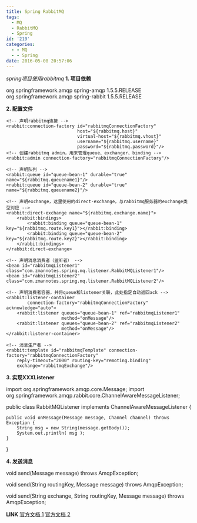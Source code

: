 ```yaml
---
title: Spring RabbitMQ
tags:
  - MQ
  - RabbitMQ
  - Spring
id: '219'
categories:
  - - MQ
  - - Spring
date: 2016-05-08 20:57:06
---
```


_spring项目使用rabbitmq_ **1\. 项目依赖**

<!-- rabbitmq -->
<dependency>
    <groupId>org.springframework.amqp</groupId>
    <artifactId>spring-amqp</artifactId>
    <version>1.5.5.RELEASE</version>
</dependency>
<dependency>
    <groupId>org.springframework.amqp</groupId>
    <artifactId>spring-rabbit</artifactId>
    <version>1.5.5.RELEASE</version>
</dependency>

 **2. 配置文件**

<?xml version="1.0" encoding="UTF-8" ?>
<beans xmlns="http://www.springframework.org/schema/beans"
       xmlns:xsi="http://www.w3.org/2001/XMLSchema-instance" xmlns:rabbit="http://www.springframework.org/schema/rabbit"
       xsi:schemaLocation="http://www.springframework.org/schema/beans
        http://www.springframework.org/schema/beans/spring-beans.xsd
        http://www.springframework.org/schema/rabbit
        http://www.springframework.org/schema/rabbit/spring-rabbit.xsd">

    <!-- 声明rabbitmq连接 -->
    <rabbit:connection-factory id="rabbitmqConnectionFactory"
                               host="${rabbitmq.host}"
                               virtual-host="${rabbitmq.vhost}"
                               username="${rabbitmq.username}"
                               password="${rabbitmq.password}"/>
    <!-- 创建rabbitmq admin，用来管理queue、exchanger、binding -->
    <rabbit:admin connection-factory="rabbitmqConnectionFactory"/>

    <!-- 声明队列 -->
    <rabbit:queue id="queue-bean-1" durable="true" name="${rabbitmq.queuename1}"/>
    <rabbit:queue id="queue-bean-2" durable="true" name="${rabbitmq.queuename2}"/>

    <!-- 声明exchange，这里使用的direct-exchange，与rabbitmq服务器的exchange类型对应 -->
    <rabbit:direct-exchange name="${rabbitmq.exchange.name}">
        <rabbit:bindings>
            <rabbit:binding queue="queue-bean-1" key="${rabbitmq.route.key1}"></rabbit:binding>
            <rabbit:binding queue="queue-bean-2" key="${rabbitmq.route.key2}"></rabbit:binding>
        </rabbit:bindings>
    </rabbit:direct-exchange>

    <!-- 声明消息消费者（监听者） -->
    <bean id="rabbitmqListener1" class="com.zmannotes.spring.mq.listener.RabbitMQListener1"/>
    <bean id="rabbitmqListener2" class="com.zmannotes.spring.mq.listener.RabbitMQListener2"/>

    <!-- 声明消费者容器，并将queue和listener关联，此处指定自动返回ack -->
    <rabbit:listener-container
            connection-factory="rabbitmqConnectionFactory" acknowledge="auto">
        <rabbit:listener queues="queue-bean-1" ref="rabbitmqListener1"
                         method="onMessage"/>
        <rabbit:listener queues="queue-bean-2" ref="rabbitmqListener2"
                         method="onMessage"/>
    </rabbit:listener-container>

    <!-- 消息生产者 -->
    <rabbit:template id="rabbitmqTemplate" connection-factory="rabbitmqConnectionFactory"
        reply-timeout="2000" routing-key="remoting.binding"
        exchange="rabbitmqExchange"/>

</beans>

**3\. 实现XXXListener**

import org.springframework.amqp.core.Message;
import org.springframework.amqp.rabbit.core.ChannelAwareMessageListener;

public class RabbitMQListener implements ChannelAwareMessageListener {
    
    public void onMessage(Message message, Channel channel) throws Exception {
        String msg = new String(message.getBody());
        System.out.println( msg );
    }
}

**4\. 发送消息**

void send(Message message) throws AmqpException;

void send(String routingKey, Message message) throws AmqpException;

void send(String exchange, String routingKey, Message message) throws AmqpException;

**LINK** [官方文档 1](http://docs.spring.io/spring-amqp/reference/html/_introduction.html#quick-tour) [官方文档 2](http://docs.spring.io/spring-amqp/reference/html/_reference.html)